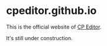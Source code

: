 # cpeditor.github.io

This is the official website of [CP Editor](https://github.com/cpeditor/cpeditor).

It's still under construction.
